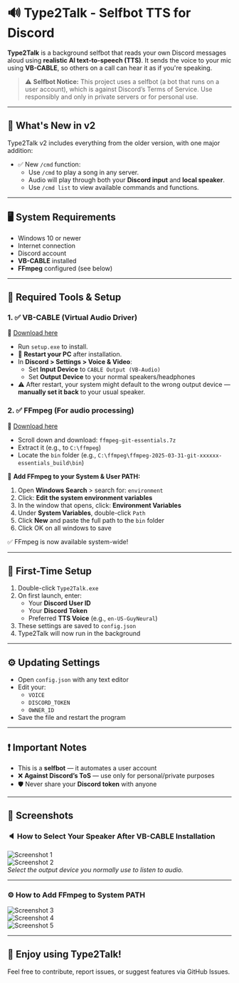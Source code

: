 # 🔊 **Type2Talk - Selfbot TTS for Discord**

**Type2Talk** is a background selfbot that reads your own Discord messages aloud using **realistic AI text-to-speech (TTS)**. It sends the voice to your mic using **VB-CABLE**, so others on a call can hear it as if you're speaking.

> ⚠️ **Selfbot Notice:** This project uses a selfbot (a bot that runs on a user account), which is against Discord’s Terms of Service. Use responsibly and only in private servers or for personal use.

---

## 🚀 What's New in v2

Type2Talk v2 includes everything from the older version, with one major addition:

- ✅ New `/cmd` function:
  - Use `/cmd` to play a song in any server.
  - Audio will play through both your **Discord input** and **local speaker**.
  - Use `/cmd list` to view available commands and functions.

---

## 🖥️ System Requirements

- Windows 10 or newer  
- Internet connection  
- Discord account  
- **VB-CABLE** installed  
- **FFmpeg** configured (see below)

---

## 🧩 Required Tools & Setup

### 1. ✅ **VB-CABLE (Virtual Audio Driver)**  
🔗 [Download here](https://vb-audio.com/Cable/)

- Run `setup.exe` to install.
- 🔁 **Restart your PC** after installation.
- In **Discord > Settings > Voice & Video**:
  - Set **Input Device** to `CABLE Output (VB-Audio)`
  - Set **Output Device** to your normal speakers/headphones
- ⚠️ After restart, your system might default to the wrong output device — **manually set it back** to your usual speaker.

### 2. ✅ **FFmpeg (For audio processing)**  
🔗 [Download here](https://www.gyan.dev/ffmpeg/builds/)

- Scroll down and download: `ffmpeg-git-essentials.7z`
- Extract it (e.g., to `C:\ffmpeg`)
- Locate the `bin` folder (e.g., `C:\ffmpeg\ffmpeg-2025-03-31-git-xxxxxx-essentials_build\bin`)

🔧 **Add FFmpeg to your System & User PATH:**

1. Open **Windows Search** > search for: `environment`
2. Click: **Edit the system environment variables**
3. In the window that opens, click: **Environment Variables**
4. Under **System Variables**, double-click `Path`
5. Click **New** and paste the full path to the `bin` folder
6. Click OK on all windows to save

✅ FFmpeg is now available system-wide!

---

## 🚀 First-Time Setup

1. Double-click `Type2Talk.exe`
2. On first launch, enter:
   - Your **Discord User ID**
   - Your **Discord Token**
   - Preferred **TTS Voice** (e.g., `en-US-GuyNeural`)
3. These settings are saved to `config.json`
4. Type2Talk will now run in the background

---

## ⚙️ Updating Settings

- Open `config.json` with any text editor
- Edit your:
  - `VOICE`
  - `DISCORD_TOKEN`
  - `OWNER_ID`
- Save the file and restart the program

---

## ❗ Important Notes

- This is a **selfbot** — it automates a user account
- ❌ **Against Discord’s ToS** — use only for personal/private purposes
- 🛡️ Never share your **Discord token** with anyone

---

## 📸 Screenshots

### 🔈 **How to Select Your Speaker After VB-CABLE Installation**
![Screenshot 1](https://github.com/user-attachments/assets/e1167e62-bdc0-45c6-8fd9-94e03025609e)  
![Screenshot 2](https://github.com/user-attachments/assets/0908d6f6-49c1-4312-a430-6c3ad23245e3)  
_Select the output device you normally use to listen to audio._

---

### ⚙️ **How to Add FFmpeg to System PATH**
![Screenshot 3](https://github.com/user-attachments/assets/a62e9fb6-542a-4e43-860e-beb00e3a0d7c)  
![Screenshot 4](https://github.com/user-attachments/assets/1a2ffb96-6fe6-4bb6-8be5-8d4f52f302fd)  
![Screenshot 5](https://github.com/user-attachments/assets/cbd3b947-b20e-43e0-8441-83e5fa47c913)

---

## 🎉 Enjoy using **Type2Talk**!

Feel free to contribute, report issues, or suggest features via GitHub Issues.
